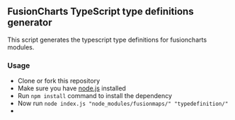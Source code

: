 ## FusionCharts TypeScript type definitions generator

This script generates the typescript type definitions for fusioncharts modules.

### Usage
- Clone or fork this repository
- Make sure you have [node.js](https://nodejs.org/) installed
- Run `npm install` command to install the dependency
- Now run `node index.js "node_modules/fusionmaps/" "typedefinition/"`
- 